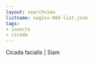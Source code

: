 ```yaml
---
layout: searchview
listname: segins-004-list.json
tags:
- insects
- cicada
---
```

Cicada facialis | Siam